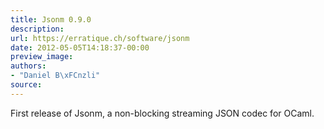 ```yaml
---
title: Jsonm 0.9.0
description:
url: https://erratique.ch/software/jsonm
date: 2012-05-05T14:18:37-00:00
preview_image:
authors:
- "Daniel B\xFCnzli"
source:
---
```


<p>First release of Jsonm, a non-blocking streaming JSON codec for OCaml.</p>
